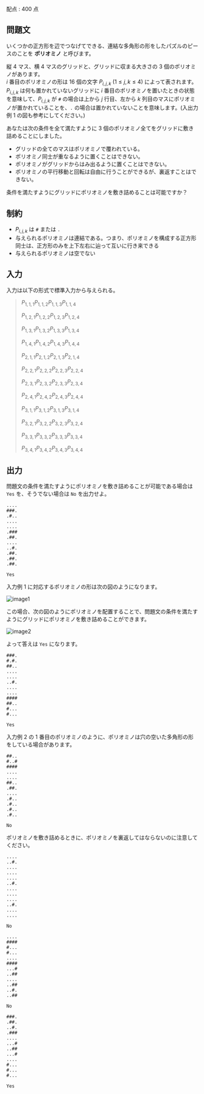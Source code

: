 配点 : $400$ 点

## 問題文

いくつかの正方形を辺でつなげてできる、連結な多角形の形をしたパズルのピースのことを **ポリオミノ** と呼びます。

縦 $4$ マス、横 $4$ マスのグリッドと、グリッドに収まる大きさの $3$ 個のポリオミノがあります。<br>
$i$ 番目のポリオミノの形は $16$ 個の文字 $P_{i,j,k}$ ($1 \leq j, k \leq 4$) によって表されます。$P_{i, j, k}$ は何も置かれていないグリッドに $i$ 番目のポリオミノを置いたときの状態を意味して、$P_{i, j, k}$ が `#` の場合は上から $j$ 行目、左から $k$ 列目のマスにポリオミノが置かれていることを、`.` の場合は置かれていないことを意味します。(入出力例 $1$ の図も参考にしてください。)

あなたは次の条件を全て満たすように $3$ 個のポリオミノ全てをグリッドに敷き詰めることにしました。

- グリッドの全てのマスはポリオミノで覆われている。
- ポリオミノ同士が重なるように置くことはできない。
- ポリオミノがグリッドからはみ出るように置くことはできない。
- ポリオミノの平行移動と回転は自由に行うことができるが、裏返すことはできない。

条件を満たすようにグリッドにポリオミノを敷き詰めることは可能ですか？

## 制約

- $P_{i, j, k}$ は `#` または `.`
- 与えられるポリオミノは連結である。つまり、ポリオミノを構成する正方形同士は、正方形のみを上下左右に辿って互いに行き来できる
- 与えられるポリオミノは空でない

## 入力

入力は以下の形式で標準入力から与えられる。

> $P_{1,1,1}P_{1,1,2}P_{1,1,3}P_{1,1,4}$
> 
> $P_{1,2,1}P_{1,2,2}P_{1,2,3}P_{1,2,4}$
> 
> $P_{1,3,1}P_{1,3,2}P_{1,3,3}P_{1,3,4}$
> 
> $P_{1,4,1}P_{1,4,2}P_{1,4,3}P_{1,4,4}$
> 
> $P_{2,1,1}P_{2,1,2}P_{2,1,3}P_{2,1,4}$
> 
> $P_{2,2,1}P_{2,2,2}P_{2,2,3}P_{2,2,4}$
> 
> $P_{2,3,1}P_{2,3,2}P_{2,3,3}P_{2,3,4}$
> 
> $P_{2,4,1}P_{2,4,2}P_{2,4,3}P_{2,4,4}$
> 
> $P_{3,1,1}P_{3,1,2}P_{3,1,3}P_{3,1,4}$
> 
> $P_{3,2,1}P_{3,2,2}P_{3,2,3}P_{3,2,4}$
> 
> $P_{3,3,1}P_{3,3,2}P_{3,3,3}P_{3,3,4}$
> 
> $P_{3,4,1}P_{3,4,2}P_{3,4,3}P_{3,4,4}$

## 出力

問題文の条件を満たすようにポリオミノを敷き詰めることが可能である場合は `Yes` を、そうでない場合は `No` を出力せよ。

```input1
....
###.
.#..
....
....
.###
.##.
....
..#.
.##.
.##.
.##.
```

```output1
Yes
```

入力例 $1$ に対応するポリオミノの形は次の図のようになります。

![image1](https://img.atcoder.jp/abc322/f0e25c2abcdbeade76fcb12eaee39f23.jpg)

この場合、次の図のようにポリオミノを配置することで、問題文の条件を満たすようにグリッドにポリオミノを敷き詰めることができます。

![image2](https://img.atcoder.jp/abc322/81e983f85e958e0d612063adcc455c71.jpg)

よって答えは `Yes` になります。

```input2
###.
#.#.
##..
....
....
..#.
....
....
####
##..
#...
#...
```

```output2
Yes
```

入力例 $2$ の $1$ 番目のポリオミノのように、ポリオミノは穴の空いた多角形の形をしている場合があります。

```input3
##..
#..#
####
....
....
##..
.##.
....
.#..
.#..
.#..
.#..
```

```output3
No
```

ポリオミノを敷き詰めるときに、ポリオミノを裏返してはならないのに注意してください。

```input4
....
..#.
....
....
....
..#.
....
....
....
..#.
....
....
```

```output4
No
```

```input5
....
####
#...
#...
....
####
...#
..##
....
..##
..#.
..##
```

```output5
No
```

```input6
###.
.##.
..#.
.###
....
...#
..##
...#
....
#...
#...
#...
```

```output6
Yes
```